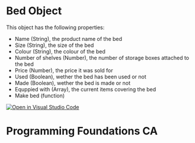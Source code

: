 # Bed Object

This object has the following properties:

- Name (String), the product name of the bed
- Size (String), the size of the bed
- Colour (String), the colour of the bed
- Number of shelves (Number), the number of storage boxes attached to the bed
- Price (Number), the price it was sold for
- Used (Boolean), wether the bed has been used or not
- Made (Boolean), wether the bed is made or not
- Equppied with (Array), the current items covering the bed
- Make bed (function)

[![Open in Visual Studio Code](https://classroom.github.com/assets/open-in-vscode-718a45dd9cf7e7f842a935f5ebbe5719a5e09af4491e668f4dbf3b35d5cca122.svg)](https://classroom.github.com/online_ide?assignment_repo_id=11242299&assignment_repo_type=AssignmentRepo)
# Programming Foundations CA
